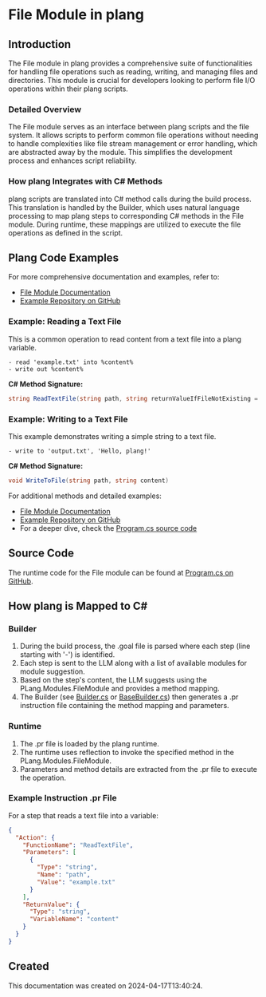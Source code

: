 ﻿# File Module in plang

## Introduction
The File module in plang provides a comprehensive suite of functionalities for handling file operations such as reading, writing, and managing files and directories. This module is crucial for developers looking to perform file I/O operations within their plang scripts.

### Detailed Overview
The File module serves as an interface between plang scripts and the file system. It allows scripts to perform common file operations without needing to handle complexities like file stream management or error handling, which are abstracted away by the module. This simplifies the development process and enhances script reliability.

### How plang Integrates with C# Methods
plang scripts are translated into C# method calls during the build process. This translation is handled by the Builder, which uses natural language processing to map plang steps to corresponding C# methods in the File module. During runtime, these mappings are utilized to execute the file operations as defined in the script.

## Plang Code Examples
For more comprehensive documentation and examples, refer to:
- [File Module Documentation](./PLang.Modules.FileModule.md)
- [Example Repository on GitHub](https://github.com/PLangHQ/plang/tree/main/Tests/File)

### Example: Reading a Text File
This is a common operation to read content from a text file into a plang variable.
```plang
- read 'example.txt' into %content%
- write out %content%
```
**C# Method Signature:**
```csharp
string ReadTextFile(string path, string returnValueIfFileNotExisting = "", bool throwErrorOnNotFound = false)
```

### Example: Writing to a Text File
This example demonstrates writing a simple string to a text file.
```plang
- write to 'output.txt', 'Hello, plang!'
```
**C# Method Signature:**
```csharp
void WriteToFile(string path, string content)
```

For additional methods and detailed examples:
- [File Module Documentation](./PLang.Modules.FileModule.md)
- [Example Repository on GitHub](https://github.com/PLangHQ/plang/tree/main/Tests/File)
- For a deeper dive, check the [Program.cs source code](https://github.com/PLangHQ/plang/tree/main/PLang/Modules/PLang.Modules.FileModule/Program.cs)

## Source Code
The runtime code for the File module can be found at [Program.cs on GitHub](https://github.com/PLangHQ/plang/tree/main/PLang/Modules/PLang.Modules.FileModule/Program.cs).

## How plang is Mapped to C#
### Builder
1. During the build process, the .goal file is parsed where each step (line starting with '-') is identified.
2. Each step is sent to the LLM along with a list of available modules for module suggestion.
3. Based on the step's content, the LLM suggests using the PLang.Modules.FileModule and provides a method mapping.
4. The Builder (see [Builder.cs](https://github.com/PLangHQ/plang/blob/main/PLang/Building/Builder.cs) or [BaseBuilder.cs](https://github.com/PLangHQ/plang/blob/main/PLang/Modules/BaseBuilder.cs)) then generates a .pr instruction file containing the method mapping and parameters.

### Runtime
1. The .pr file is loaded by the plang runtime.
2. The runtime uses reflection to invoke the specified method in the PLang.Modules.FileModule.
3. Parameters and method details are extracted from the .pr file to execute the operation.

### Example Instruction .pr File
For a step that reads a text file into a variable:
```json
{
  "Action": {
    "FunctionName": "ReadTextFile",
    "Parameters": [
      {
        "Type": "string",
        "Name": "path",
        "Value": "example.txt"
      }
    ],
    "ReturnValue": {
      "Type": "string",
      "VariableName": "content"
    }
  }
}
```

## Created
This documentation was created on 2024-04-17T13:40:24.